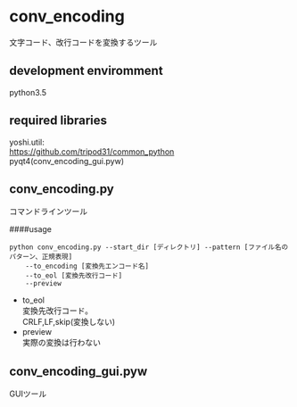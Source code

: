 conv_encoding
=====
文字コード、改行コードを変換するツール


development enviromment
-----
python3.5

required libraries
-----
yoshi.util:  
<https://github.com/tripod31/common_python>  
pyqt4(conv_encoding_gui.pyw)

conv_encoding.py
-----
コマンドラインツール

####usage

    python conv_encoding.py --start_dir [ディレクトリ] --pattern [ファイル名のパターン、正規表現]  
        --to_encoding [変換先エンコード名]
        --to_eol [変換先改行コード]
        --preview

+ to_eol  
変換先改行コード。   
CRLF,LF,skip(変換しない)
+ preview  
実際の変換は行わない

conv_encoding_gui.pyw
-----
GUIツール
